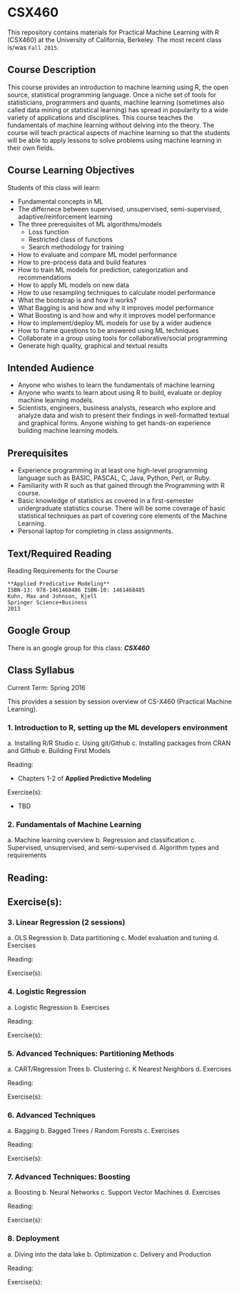 # CSX460 

This repository contains materials for Practical Machine Learning with R (CSX460) at the University of California, Berkeley. The most recent class is/was `Fall 2015`. 

## Course Description

This course provides an introduction to machine learning using R, the open source, statistical programming language. Once a niche set of tools for statisticians, programmers and quants, machine learning (sometimes also called data mining or statistical learning) has spread in popularity to a wide variety of applications and disciplines. This course teaches the fundamentals of machine learning without delving into the theory.  The course will teach practical aspects of machine learning so that the students will be able to apply lessons to solve problems using machine learning in their own fields.
 

## Course Learning Objectives

Students of this class will learn:

- Fundamental concepts in ML
- The differnece between supervised, unsupervised, semi-supervised, adaptive/reinforcement learning
- The three prerequisites of ML algorithms/models
  - Loss function
  - Restricted class of functions
  - Search methodology for training
- How to evaluate and compare ML model performance
- How to pre-process data and build features
- How to train ML models for prediction, categorization and recommendations
- How to apply ML models on new data
- How to use resampling techniques to calculate model performance
- What the bootstrap is and how it works?
- What Bagging is and how and why it improves model performance
- What Boosting is and how and why it improves model performance 
- How to implement/deploy ML models for use by a wider audience
- How to frame questions to be answered using ML techniques
- Collaborate in a group using tools for collaborative/social programming
- Generate high quality, graphical and textual results 



## Intended Audience

- Anyone who wishes to learn the fundamentals of machine learning 
- Anyone who wants to learn about using R to build, evaluate or deploy machine learning models.
- Scientists, engineers, business analysts, research who explore and analyze data and wish to present their findings in well-formatted textual and graphical forms.
Anyone wishing to get hands-on experience building machine learning models.


## Prerequisites

- Experience programming in at least one high-level programming language such as BASIC, PASCAL, C, Java, Python, Perl, or Ruby. 
- Familiarity with R such as that gained through the Programming with R course.
- Basic knowledge of statistics as covered in a first-semester undergraduate statistics course. There will be some coverage of basic statistical techniques as part of covering core elements of the Machine Learning.
- Personal laptop for completing in class assignments.


## Text/Required Reading

Reading Requirements for the Course

    **Applied Predicative Modeling**  
    ISBN-13: 978-1461468486 ISBN-10: 1461468485 
    Kuhn, Max and Johnson, Kjell
    Springer Science+Business
    2013 


## Google Group

There is an google group for this class: ***CSX460***



## Class Syllabus 

Current Term: Spring 2016

This provides a session by session overview of CS-X460 (Practical Machine Learning).  

### 1. Introduction to R, setting up the ML developers environment
 a.	Installing R/R Studio
 c. Using git/Github
 c.	Installing packages from CRAN and Github 
 e. Building First Models

Reading:
- Chapters 1-2 of **Applied Predictive Modeling**
  
Exercise(s): 
- TBD


### 2. Fundamentals of Machine Learning
 a.	Machine learning overview
 b.	Regression and classification
 c.	Supervised, unsupervised, and semi-supervised 
 d.	Algorithm types and requirements
 
 Reading:
 -

Exercise(s):
- 


### 3. Linear Regression (2 sessions)
 a.	OLS Regression
 b.	Data partitioning
 c.	Model evaluation and tuning 
 d.	Exercises

Reading: 

Exercise(s):


### 4. Logistic Regression 
 a.	Logistic Regression
 b.	Exercises

Reading:

Exercise(s):


### 5.	Advanced Techniques: Partitioning Methods
 a.	CART/Regression Trees
 b.	Clustering
 c.	K Nearest Neighbors
 d.	Exercises

Reading:

Exercise(s):


### 6.	Advanced Techniques
 a.	 Bagging
 b.	Bagged Trees / Random Forests 
 c.	Exercises

Reading:

Exercise(s):


### 7.	Advanced Techniques: Boosting
 a.	Boosting
 b.	Neural Networks 
 c.	Support Vector Machines
 d.	Exercises

Reading:

Exercise(s):


### 8.	Deployment 
 a.	Diving into the data lake
 b.	Optimization 
 c.	Delivery and Production

Reading:

Exercise(s):


